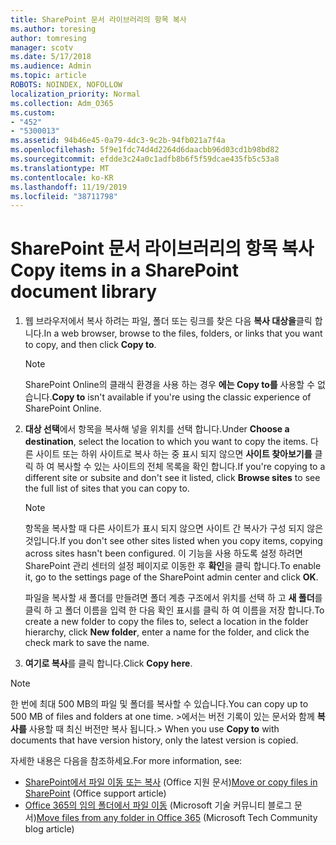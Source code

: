 ```yaml
---
title: SharePoint 문서 라이브러리의 항목 복사
ms.author: toresing
author: tomresing
manager: scotv
ms.date: 5/17/2018
ms.audience: Admin
ms.topic: article
ROBOTS: NOINDEX, NOFOLLOW
localization_priority: Normal
ms.collection: Adm_O365
ms.custom:
- "452"
- "5300013"
ms.assetid: 94b46e45-0a79-4dc3-9c2b-94fb021a7f4a
ms.openlocfilehash: 5f9e1fdc74d4d2264d6daacbb96d03cd1b98bd82
ms.sourcegitcommit: efdde3c24a0c1adfb8b6f5f59dcae435fb5c53a8
ms.translationtype: MT
ms.contentlocale: ko-KR
ms.lasthandoff: 11/19/2019
ms.locfileid: "38711798"
---
```

# <a name="copy-items-in-a-sharepoint-document-library"></a><span data-ttu-id="3b277-102">SharePoint 문서 라이브러리의 항목 복사</span><span class="sxs-lookup"><span data-stu-id="3b277-102">Copy items in a SharePoint document library</span></span>

1. <span data-ttu-id="3b277-103">웹 브라우저에서 복사 하려는 파일, 폴더 또는 링크를 찾은 다음 **복사 대상을**클릭 합니다.</span><span class="sxs-lookup"><span data-stu-id="3b277-103">In a web browser, browse to the files, folders, or links that you want to copy, and then click **Copy to**.</span></span>

    > [!NOTE]
    > <span data-ttu-id="3b277-104">SharePoint Online의 클래식 환경을 사용 하는 경우 **에는 Copy to를** 사용할 수 없습니다.</span><span class="sxs-lookup"><span data-stu-id="3b277-104">**Copy to** isn't available if you're using the classic experience of SharePoint Online.</span></span>
  
2. <span data-ttu-id="3b277-105">**대상 선택**에서 항목을 복사해 넣을 위치를 선택 합니다.</span><span class="sxs-lookup"><span data-stu-id="3b277-105">Under **Choose a destination**, select the location to which you want to copy the items.</span></span> <span data-ttu-id="3b277-106">다른 사이트 또는 하위 사이트로 복사 하는 중 표시 되지 않으면 **사이트 찾아보기를** 클릭 하 여 복사할 수 있는 사이트의 전체 목록을 확인 합니다.</span><span class="sxs-lookup"><span data-stu-id="3b277-106">If you're copying to a different site or subsite and don't see it listed, click **Browse sites** to see the full list of sites that you can copy to.</span></span>

    > [!NOTE]
    > <span data-ttu-id="3b277-107">항목을 복사할 때 다른 사이트가 표시 되지 않으면 사이트 간 복사가 구성 되지 않은 것입니다.</span><span class="sxs-lookup"><span data-stu-id="3b277-107">If you don't see other sites listed when you copy items, copying across sites hasn't been configured.</span></span> <span data-ttu-id="3b277-108">이 기능을 사용 하도록 설정 하려면 SharePoint 관리 센터의 설정 페이지로 이동한 후 **확인**을 클릭 합니다.</span><span class="sxs-lookup"><span data-stu-id="3b277-108">To enable it, go to the settings page of the SharePoint admin center and click **OK**.</span></span>
  
    <span data-ttu-id="3b277-109">파일을 복사할 새 폴더를 만들려면 폴더 계층 구조에서 위치를 선택 하 고 **새 폴더**를 클릭 하 고 폴더 이름을 입력 한 다음 확인 표시를 클릭 하 여 이름을 저장 합니다.</span><span class="sxs-lookup"><span data-stu-id="3b277-109">To create a new folder to copy the files to, select a location in the folder hierarchy, click **New folder**, enter a name for the folder, and click the check mark to save the name.</span></span>

3. <span data-ttu-id="3b277-110">**여기로 복사**를 클릭 합니다.</span><span class="sxs-lookup"><span data-stu-id="3b277-110">Click **Copy here**.</span></span>

> [!NOTE]
> <span data-ttu-id="3b277-111">한 번에 최대 500 MB의 파일 및 폴더를 복사할 수 있습니다.</span><span class="sxs-lookup"><span data-stu-id="3b277-111">You can copy up to 500 MB of files and folders at one time.</span></span> <span data-ttu-id="3b277-112">>에서는 버전 기록이 있는 문서와 함께 **복사를** 사용할 때 최신 버전만 복사 됩니다.</span><span class="sxs-lookup"><span data-stu-id="3b277-112">>  When you use **Copy to** with documents that have version history, only the latest version is copied.</span></span>
  
<span data-ttu-id="3b277-113">자세한 내용은 다음을 참조하세요.</span><span class="sxs-lookup"><span data-stu-id="3b277-113">For more information, see:</span></span>

 - <span data-ttu-id="3b277-114">[SharePoint에서 파일 이동 또는 복사](https://support.office.com/article/move-or-copy-files-in-sharepoint-00e2f483-4df3-46be-a861-1f5f0c1a87bc) (Office 지원 문서)</span><span class="sxs-lookup"><span data-stu-id="3b277-114">[Move or copy files in SharePoint](https://support.office.com/article/move-or-copy-files-in-sharepoint-00e2f483-4df3-46be-a861-1f5f0c1a87bc) (Office support article)</span></span>
 - <span data-ttu-id="3b277-115">[Office 365의 임의 폴더에서 파일 이동](https://techcommunity.microsoft.com/t5/Microsoft-SharePoint-Blog/Now-move-files-anywhere-in-Office-365-SharePoint-and-OneDrive/ba-p/146973) (Microsoft 기술 커뮤니티 블로그 문서)</span><span class="sxs-lookup"><span data-stu-id="3b277-115">[Move files from any folder in Office 365](https://techcommunity.microsoft.com/t5/Microsoft-SharePoint-Blog/Now-move-files-anywhere-in-Office-365-SharePoint-and-OneDrive/ba-p/146973) (Microsoft Tech Community blog article)</span></span>   